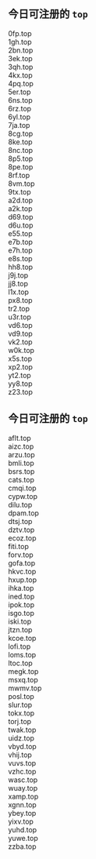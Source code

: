 
## 今日可注册的 `top`
>
0fp.top   
1gh.top   
2bn.top   
3ek.top   
3qh.top   
4kx.top   
4pq.top   
5er.top   
6ns.top   
6rz.top   
6yl.top   
7ja.top   
8cg.top   
8ke.top   
8nc.top   
8p5.top   
8pe.top   
8rf.top   
8vm.top   
9tx.top   
a2d.top   
a2k.top   
d69.top   
d6u.top   
e55.top   
e7b.top   
e7h.top   
e8s.top   
hh8.top   
j9j.top   
jj8.top   
l1x.top   
px8.top   
tr2.top   
u3r.top   
vd6.top   
vd9.top   
vk2.top   
w0k.top   
x5s.top   
xp2.top   
yt2.top   
yy8.top   
z23.top   


## 今日可注册的 `top`
>
aflt.top   
aizc.top   
arzu.top   
bmli.top   
bsrs.top   
cats.top   
cmqi.top   
cypw.top   
dilu.top   
dpam.top   
dtsj.top   
dztv.top   
ecoz.top   
fiti.top   
forv.top   
gofa.top   
hkvc.top   
hxup.top   
ihka.top   
ined.top   
ipok.top   
isgo.top   
iski.top   
jtzn.top   
kcoe.top   
lofi.top   
loms.top   
ltoc.top   
megk.top   
msxq.top   
mwmv.top   
posl.top   
slur.top   
tokx.top   
torj.top   
twak.top   
uidz.top   
vbyd.top   
vhij.top   
vuvs.top   
vzhc.top   
wasc.top   
wuay.top   
xamp.top   
xgnn.top   
ybey.top   
yixv.top   
yuhd.top   
yuwe.top   
zzba.top   

